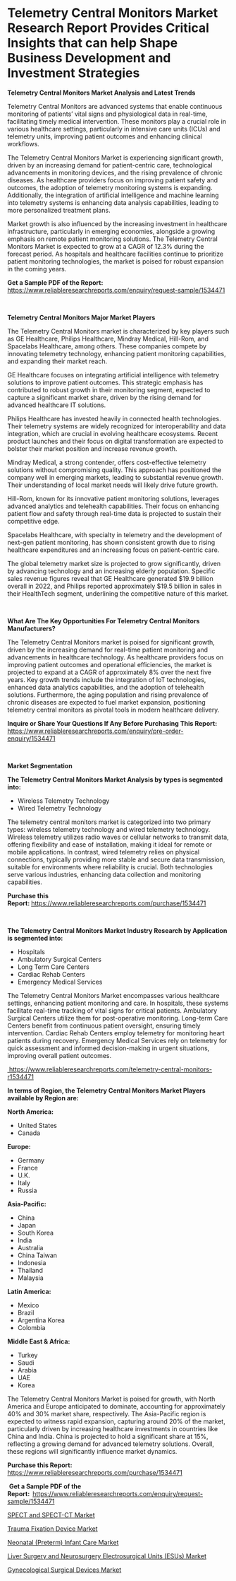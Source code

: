 <p><h1>Telemetry Central Monitors Market Research Report Provides Critical Insights that can help Shape Business Development and Investment Strategies</h1></p><p><strong>Telemetry Central Monitors Market Analysis and Latest Trends</strong></p>
<p><p>Telemetry Central Monitors are advanced systems that enable continuous monitoring of patients’ vital signs and physiological data in real-time, facilitating timely medical intervention. These monitors play a crucial role in various healthcare settings, particularly in intensive care units (ICUs) and telemetry units, improving patient outcomes and enhancing clinical workflows.</p><p>The Telemetry Central Monitors Market is experiencing significant growth, driven by an increasing demand for patient-centric care, technological advancements in monitoring devices, and the rising prevalence of chronic diseases. As healthcare providers focus on improving patient safety and outcomes, the adoption of telemetry monitoring systems is expanding. Additionally, the integration of artificial intelligence and machine learning into telemetry systems is enhancing data analysis capabilities, leading to more personalized treatment plans.</p><p>Market growth is also influenced by the increasing investment in healthcare infrastructure, particularly in emerging economies, alongside a growing emphasis on remote patient monitoring solutions. The Telemetry Central Monitors Market is expected to grow at a CAGR of 12.3% during the forecast period. As hospitals and healthcare facilities continue to prioritize patient monitoring technologies, the market is poised for robust expansion in the coming years.</p></p>
<p><strong>Get a Sample PDF of the Report:&nbsp;</strong> <a href="https://www.reliableresearchreports.com/enquiry/request-sample/1534471?utm_campaign=36&utm_medium=2&utm_source=Github&utm_content=ia&utm_term=04032025&utm_id=telemetry-central-monitors">https://www.reliableresearchreports.com/enquiry/request-sample/1534471</a></p>
<p>&nbsp;</p>
<p><strong>Telemetry Central Monitors Major Market Players</strong></p>
<p><p>The Telemetry Central Monitors market is characterized by key players such as GE Healthcare, Philips Healthcare, Mindray Medical, Hill-Rom, and Spacelabs Healthcare, among others. These companies compete by innovating telemetry technology, enhancing patient monitoring capabilities, and expanding their market reach.</p><p>GE Healthcare focuses on integrating artificial intelligence with telemetry solutions to improve patient outcomes. This strategic emphasis has contributed to robust growth in their monitoring segment, expected to capture a significant market share, driven by the rising demand for advanced healthcare IT solutions.</p><p>Philips Healthcare has invested heavily in connected health technologies. Their telemetry systems are widely recognized for interoperability and data integration, which are crucial in evolving healthcare ecosystems. Recent product launches and their focus on digital transformation are expected to bolster their market position and increase revenue growth.</p><p>Mindray Medical, a strong contender, offers cost-effective telemetry solutions without compromising quality. This approach has positioned the company well in emerging markets, leading to substantial revenue growth. Their understanding of local market needs will likely drive future growth.</p><p>Hill-Rom, known for its innovative patient monitoring solutions, leverages advanced analytics and telehealth capabilities. Their focus on enhancing patient flow and safety through real-time data is projected to sustain their competitive edge.</p><p>Spacelabs Healthcare, with specialty in telemetry and the development of next-gen patient monitoring, has shown consistent growth due to rising healthcare expenditures and an increasing focus on patient-centric care.</p><p>The global telemetry market size is projected to grow significantly, driven by advancing technology and an increasing elderly population. Specific sales revenue figures reveal that GE Healthcare generated $19.9 billion overall in 2022, and Philips reported approximately $19.5 billion in sales in their HealthTech segment, underlining the competitive nature of this market.</p></p>
<p>&nbsp;</p>
<p><strong>What Are The Key Opportunities For Telemetry Central Monitors Manufacturers?</strong></p>
<p><p>The Telemetry Central Monitors market is poised for significant growth, driven by the increasing demand for real-time patient monitoring and advancements in healthcare technology. As healthcare providers focus on improving patient outcomes and operational efficiencies, the market is projected to expand at a CAGR of approximately 8% over the next five years. Key growth trends include the integration of IoT technologies, enhanced data analytics capabilities, and the adoption of telehealth solutions. Furthermore, the aging population and rising prevalence of chronic diseases are expected to fuel market expansion, positioning telemetry central monitors as pivotal tools in modern healthcare delivery.</p></p>
<p><strong>Inquire or Share Your Questions If Any Before Purchasing This Report:</strong> <a href="https://www.reliableresearchreports.com/enquiry/pre-order-enquiry/1534471?utm_campaign=36&utm_medium=2&utm_source=Github&utm_content=ia&utm_term=04032025&utm_id=telemetry-central-monitors">https://www.reliableresearchreports.com/enquiry/pre-order-enquiry/1534471</a></p>
<p>&nbsp;</p>
<p><strong>Market Segmentation</strong></p>
<p><strong>The Telemetry Central Monitors Market Analysis by types is segmented into:</strong></p>
<p><ul><li>Wireless Telemetry Technology</li><li>Wired Telemetry Technology</li></ul></p>
<p><p>The telemetry central monitors market is categorized into two primary types: wireless telemetry technology and wired telemetry technology. Wireless telemetry utilizes radio waves or cellular networks to transmit data, offering flexibility and ease of installation, making it ideal for remote or mobile applications. In contrast, wired telemetry relies on physical connections, typically providing more stable and secure data transmission, suitable for environments where reliability is crucial. Both technologies serve various industries, enhancing data collection and monitoring capabilities.</p></p>
<p><strong>Purchase this Report:&nbsp;</strong><a href="https://www.reliableresearchreports.com/purchase/1534471?utm_campaign=36&utm_medium=2&utm_source=Github&utm_content=ia&utm_term=04032025&utm_id=telemetry-central-monitors">https://www.reliableresearchreports.com/purchase/1534471</a></p>
<p>&nbsp;</p>
<p><strong>The Telemetry Central Monitors Market Industry Research by Application is segmented into:</strong></p>
<p><ul><li>Hospitals</li><li>Ambulatory Surgical Centers</li><li>Long Term Care Centers</li><li>Cardiac Rehab Centers</li><li>Emergency Medical Services</li></ul></p>
<p><p>The Telemetry Central Monitors Market encompasses various healthcare settings, enhancing patient monitoring and care. In hospitals, these systems facilitate real-time tracking of vital signs for critical patients. Ambulatory Surgical Centers utilize them for post-operative monitoring. Long-term Care Centers benefit from continuous patient oversight, ensuring timely intervention. Cardiac Rehab Centers employ telemetry for monitoring heart patients during recovery. Emergency Medical Services rely on telemetry for quick assessment and informed decision-making in urgent situations, improving overall patient outcomes.</p></p>
<p><a href="https://www.reliableresearchreports.com/telemetry-central-monitors-r1534471?utm_campaign=36&utm_medium=2&utm_source=Github&utm_content=ia&utm_term=04032025&utm_id=telemetry-central-monitors">&nbsp;https://www.reliableresearchreports.com/telemetry-central-monitors-r1534471</a></p>
<p><strong>In terms of Region, the Telemetry Central Monitors Market Players available by Region are:</strong></p>
<p>
    <p> <strong> North America: </strong>
        <ul>
            <li>United States</li>
            <li>Canada</li>
        </ul>
        </p> 
    <p> <strong> Europe: </strong>
        <ul>
            <li>Germany</li>
            <li>France</li>
            <li>U.K.</li>
            <li>Italy</li>
            <li>Russia</li>
        </ul>
        </p> 
    <p> <strong> Asia-Pacific: </strong>
        <ul>
            <li>China</li>
            <li>Japan</li>
            <li>South Korea</li>
            <li>India</li>
            <li>Australia</li>
            <li>China Taiwan</li>
            <li>Indonesia</li>
            <li>Thailand</li>
            <li>Malaysia</li>
        </ul>
        </p> 
    <p> <strong> Latin America: </strong>
        <ul>
            <li>Mexico</li>
            <li>Brazil</li>
            <li>Argentina Korea</li>
            <li>Colombia</li>
        </ul>
        </p> 
    <p> <strong> Middle East & Africa: </strong>
        <ul>
            <li>Turkey</li>
            <li>Saudi</li>
            <li>Arabia</li>
            <li>UAE</li>
            <li>Korea</li>
        </ul>
    </p>
    </p>
<p><p>The Telemetry Central Monitors Market is poised for growth, with North America and Europe anticipated to dominate, accounting for approximately 40% and 30% market share, respectively. The Asia-Pacific region is expected to witness rapid expansion, capturing around 20% of the market, particularly driven by increasing healthcare investments in countries like China and India. China is projected to hold a significant share at 15%, reflecting a growing demand for advanced telemetry solutions. Overall, these regions will significantly influence market dynamics.</p></p>
<p><strong>Purchase this Report: </strong><a href="https://www.reliableresearchreports.com/purchase/1534471?utm_campaign=36&utm_medium=2&utm_source=Github&utm_content=ia&utm_term=04032025&utm_id=telemetry-central-monitors">https://www.reliableresearchreports.com/purchase/1534471</a></p>
<p>&nbsp;<strong>Get a Sample PDF of the Report:&nbsp;&nbsp;</strong><a href="https://www.reliableresearchreports.com/enquiry/request-sample/1534471?utm_campaign=36&utm_medium=2&utm_source=Github&utm_content=ia&utm_term=04032025&utm_id=telemetry-central-monitors">https://www.reliableresearchreports.com/enquiry/request-sample/1534471</a></p>
<p><strong></strong></p>
<p><p><a href="https://github.com/shamyzinniwl/Market-Research-Report-List-1/blob/main/spect-and-spect-ct-market.md?utm_campaign=36&utm_medium=2&utm_source=Github&utm_content=ia&utm_term=04032025&utm_id=telemetry-central-monitors">SPECT and SPECT-CT Market</a></p><p><a href="https://github.com/bulkagumanvv/Market-Research-Report-List-1/blob/main/trauma-fixation-device-market.md?utm_campaign=36&utm_medium=2&utm_source=Github&utm_content=ia&utm_term=04032025&utm_id=telemetry-central-monitors">Trauma Fixation Device Market</a></p><p><a href="https://github.com/kalsirollija/Market-Research-Report-List-1/blob/main/neonatal-preterm-infant-care-market.md?utm_campaign=36&utm_medium=2&utm_source=Github&utm_content=ia&utm_term=04032025&utm_id=telemetry-central-monitors">Neonatal (Preterm) Infant Care Market</a></p><p><a href="https://github.com/belhejmawoue/Market-Research-Report-List-1/blob/main/liver-surgery-and-neurosurgery-electrosurgical-units-esus-market.md?utm_campaign=36&utm_medium=2&utm_source=Github&utm_content=ia&utm_term=04032025&utm_id=telemetry-central-monitors">Liver Surgery and Neurosurgery Electrosurgical Units (ESUs) Market</a></p><p><a href="https://github.com/vsiljgestel/Market-Research-Report-List-1/blob/main/gynecological-surgical-devices-market.md?utm_campaign=36&utm_medium=2&utm_source=Github&utm_content=ia&utm_term=04032025&utm_id=telemetry-central-monitors">Gynecological Surgical Devices Market</a></p></p>